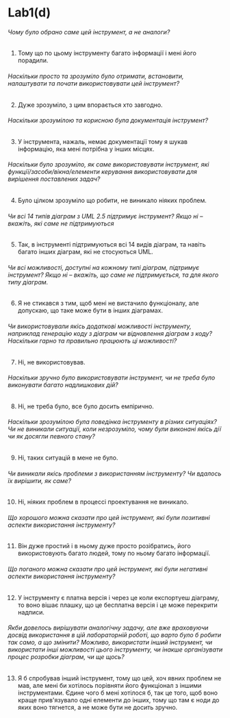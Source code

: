 # Lab1(d)
###### Чому було обрано саме цей інструмент, а не аналоги?
1. Тому що по цьому інструменту багато інформації і мені його порадили.
###### Наскільки просто та зрозуміло було отримати, встановити, налаштувати та почати використовувати цей інструмент?
2. Дуже зрозуміло, з цим впорається хто завгодно.
###### Наскільки зрозумілою та корисною була документація інструмент?
3. У інструмента, нажаль, немає документації тому я шукав інформацію, яка мені потрібна у інших місцях.
###### Наскільки було зрозуміло, як саме використовувати інструмент, які функції/засоби/вікна/елементи керування використовувати для вирішення поставлених задач?
4. Було цілком зрозуміло що робити, не виникало ніяких проблем.
###### Чи всі 14 типів діаграм з UML 2.5 підтримує інструмент? Якщо ні – вкажіть, які саме не підтримуються
5. Так, в інструменті підтримуються всі 14 видів діаграм, та навіть багато інших діаграм, які не стосуються UML.
###### Чи всі можливості, доступні на кожному типі діаграм, підтримує інструмент? Якщо ні – вкажіть, що саме не підтримується, та для якого типу діаграм.
6. Я не стикався з тим, щоб мені не вистачило функціоналу, але допускаю, що таке може бути в інших діаграмах.
###### Чи використовували якісь додаткові можливості інструменту, наприклад генерацію коду з діаграм чи відновлення діаграм з коду? Наскільки гарно та правильно працюють ці можливості?
7. Ні, не використовував.
###### Наскільки зручно було використовувати інструмент, чи не треба було виконувати багато надлишкових дій?
8. Ні, не треба було, все було досить емпірично.
###### Наскільки зрозумілою була поведінка інструменту в різних ситуаціях? Чи не виникали ситуації, коли незрозуміло, чому були виконані якісь дії чи як досягли певного стану?
9. Ні, таких ситуацій в мене не було.
###### Чи виникали якісь проблеми з використанням інструменту? Чи вдалось їх вирішити, як саме?
10. Ні, ніяких проблем в процессі проектування не виникало.
###### Що хорошого можна сказати про цей інструмент, які були позитивні аспекти використання інструменту?
11. Він дуже простий і в ньому дуже просто розібратись, його використовують багато людей, тому по ньому багато інформації.
###### Що поганого можна сказати про цей інструмент, які були негативні аспекти використання інструменту?
12. У інструменту є платна версія і через це коли експортуеш діаграму, то воно вішає плашку, що це бесплатна версія і це може перекрити надписи.
###### Якби довелось вирішувати аналогічну задачу, але вже враховуючи досвід використання в цій лабораторній роботі, що варто було б робити так само, а що змінити? Можливо, використати інший інструмент, чи використати інші можливості цього інструменту, чи інакше організувати процес розробки діаграм, чи ще щось?
13. Я б спробував інший інструмент, тому що цей, хоч явних проблем не мав, але мені би хотілось порівняти його функціонал з іншими інструментами. Єдине чого б мені хотілося б, так це того, щоб воно краще прив'язувало одні елементи до інших, тому що там є ноди до яких воно тягнется, а не може бути не досить зручно.